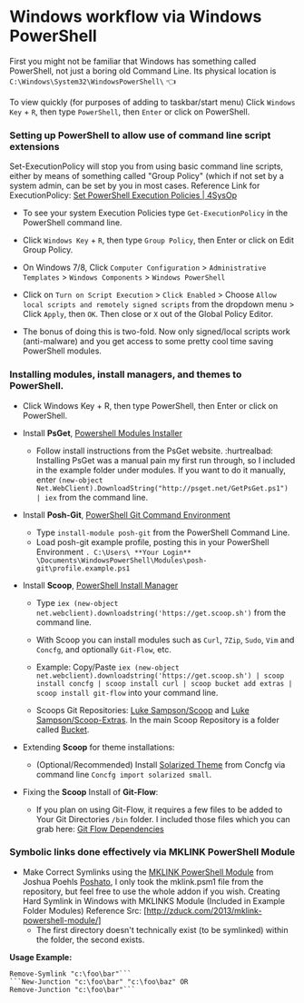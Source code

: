 # Windows workflow via Windows PowerShell

First you might not be familiar that Windows has something called PowerShell, not just a boring old Command Line. Its physical location is ```C:\Windows\System32\WindowsPowerShell\``` :point_left:

To view quickly (for purposes of adding to taskbar/start menu) Click ```Windows Key``` + ```R```, then type ```PowerShell```, then ```Enter``` or click on PowerShell.

### Setting up PowerShell to allow use of command line script extensions

Set-ExecutionPolicy will stop you from using basic command line scripts, either by means of something called "Group Policy" (which if not set by a system admin, can be set by you in most cases.  Reference Link for ExecutionPolicy: [Set PowerShell Execution Policies | 4SysOp](https://4sysops.com/archives/set-powershell-execution-policy-with-group-policy/)

*    To see your system Execution Policies type ```Get-ExecutionPolicy``` in the PowerShell command line.

*    Click ```Windows Key``` + ```R```, then type ```Group Policy```, then Enter or click on Edit Group Policy.

*    On Windows 7/8, Click ```Computer Configuration``` > ```Administrative Templates``` > ```Windows Components``` > ```Windows PowerShell```

*    Click on ```Turn on Script Execution``` > ```Click Enabled``` > Choose ```Allow local scripts and remotely signed scripts``` from the dropdown menu > Click ```Apply```, then ```OK```. Then close or ```X``` out of the Global Policy Editor.

*    The bonus of doing this is two-fold. Now only signed/local scripts work (anti-malware) and you get access to some pretty cool time saving PowerShell modules.


### Installing modules, install managers, and themes to PowerShell.

* Click Windows Key + R, then type PowerShell, then Enter or click on PowerShell.


* Install **PsGet**, [Powershell Modules Installer](http://psget.net) 
  - Follow install instructions from the PsGet website. :hurtrealbad: Installing PsGet was a manual pain my first run through, so I included in the example folder under modules. If you want to do it manually, enter ```(new-object Net.WebClient).DownloadString("http://psget.net/GetPsGet.ps1") | iex``` from the command line.


* Install **Posh-Git**, [PowerShell Git Command Environment](https://github.com/dahlbyk/posh-git) 
  - Type ```install-module posh-git``` from the PowerShell Command Line.
  - Load posh-git example profile, posting this in your PowerShell Environment
```. C:\Users\ **Your Login** \Documents\WindowsPowerShell\Modules\posh-git\profile.example.ps1```

* Install **Scoop**, [PowerShell Install Manager](http://scoop.sh)
  - Type ```iex (new-object net.webclient).downloadstring('https://get.scoop.sh')``` from the command line.

  - With Scoop you can install modules such as   ```Curl```, ```7Zip```, ```Sudo```, ```Vim``` and ```Concfg```, and optionally ```Git-Flow```, etc.
  
  - Example: Copy/Paste ```iex (new-object net.webclient).downloadstring('https://get.scoop.sh') | scoop install concfg | scoop install curl | scoop bucket add extras | scoop install git-flow``` into your command line.
  
  - Scoops Git Repositories: [Luke Sampson/Scoop](https://github.com/lukesampson/scoop) and [Luke Sampson/Scoop-Extras](https://github.com/lukesampson/scoopextras). In the main Scoop Repository is a folder called [Bucket](https://github.com/lukesampson/scoop/tree/master/bucket/).

* Extending **Scoop** for theme installations:
  - (Optional/Recommended) Install [Solarized Theme](http://ethanschoonover.com/solarized) from Concfg via command line ```Concfg import solarized small```.

* Fixing the **Scoop** Install of **Git-Flow**:
  - If you plan on using Git-Flow, it requires a few files to be added to Your Git Directories ```/bin``` folder. I included those files which you can grab here: [Git Flow Dependencies](https://github.com/tmagnusson/powershell-example-profile/tree/master/Scoop%20-%20git-flow%20installation%20fix)
  
### Symbolic links done effectively via MKLINK PowerShell Module
 * Make Correct Symlinks using the [MKLINK PowerShell Module](https://github.com/jpoehls/Poshato/blob/master/mklink.psm1) from Joshua Poehls [Poshato](https://github.com/jpoehls/Poshato), I only took the mklink.psm1 file from the repository, but feel free to use the whole addon if you wish.
 Creating Hard Symlink in Windows with MKLINKS Module (Included in Example Folder Modules) Reference Src: [http://zduck.com/2013/mklink-powershell-module/]
    - The first directory doesn't technically exist (to be symlinked) within the folder, the second exists.

 **Usage Example:**
 ```New-Symlink "c:\foo\bar" "c:\foo\baz" OR
 Remove-Symlink "c:\foo\bar"```
 ```New-Junction "c:\foo\bar" "c:\foo\baz" OR
 Remove-Junction "c:\foo\bar"```
